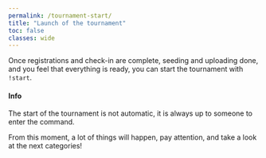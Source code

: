 ```yaml
---
permalink: /tournament-start/
title: "Launch of the tournament"
toc: false
classes: wide
---
```


Once registrations and check-in are complete, seeding and uploading done, and you feel that everything is ready, you can start the tournament with `!start`.

<div markdown="1" class="notice--info">

<h4 class="no_toc">Info</h4>

The start of the tournament is not automatic, it is always up to someone to enter the command.

</div>

From this moment, a lot of things will happen, pay attention, and take a look at the next categories!
